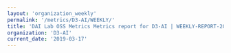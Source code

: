 ```yaml
---
layout: 'organization_weekly'
permalink: '/metrics/D3-AI/WEEKLY/'
title: 'DAI Lab OSS Metrics Metrics report for D3-AI | WEEKLY-REPORT-2019-03-17'
organization: 'D3-AI'
current_date: '2019-03-17'
---
```


